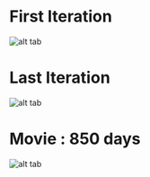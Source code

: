 # First Iteration

![alt tab](https://user-images.githubusercontent.com/26437161/27912196-46449bf0-625c-11e7-9698-a37f35240c75.png)

# Last Iteration

![alt tab](https://user-images.githubusercontent.com/26437161/27912202-48b4e2c8-625c-11e7-83fc-c758105bf606.png)

# Movie : 850 days

![alt tab](https://user-images.githubusercontent.com/26437161/27912464-531a71dc-625d-11e7-931a-b1545fd4a791.gif)
